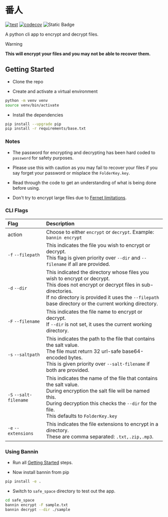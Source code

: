 # 番人

[![test](https://github.com/KengoWada/bannin/actions/workflows/test.yml/badge.svg)](https://github.com/KengoWada/bannin/actions/workflows/test.yml) [![codecov](https://codecov.io/gh/KengoWada/bannin/graph/badge.svg?token=M58B5Y9P1Q)](https://codecov.io/gh/KengoWada/bannin) ![Static Badge](https://img.shields.io/badge/python-%3E%3D3.8-green?logoColor=white)

A python cli app to encrypt and decrypt files.

> [!WARNING]
> **This will encrypt your files and you may not be able to recover them.**

## Getting Started

- Clone the repo

- Create and activate a virtual environment

```sh
python -m venv venv
source venv/bin/activate
```

- Install the dependencies

```sh
pip install --upgrade pip
pip install -r requirements/base.txt
```

### Notes

- The password for encrypting and decrypting has been hard coded to `password` for safety purposes.

- Please use this with caution as you may fail to recover your files if you say forget your password or misplace the `FolderKey.key`.

- Read through the code to get an understanding of what is being done before using.

- Don't try to encrypt large files due to [Fernet limitations](https://cryptography.io/en/latest/fernet/#limitations).

### CLI Flags

| Flag | Description |
| :--- | :--- |
| action | Choose to either `encrypt` or `decrypt`. Example: `bannin encrypt` |
| `-f` `--filepath` | This indicates the file you wish to encrypt or decrypt.<br /> This flag is given priority over `--dir` and `--filename` if all are provided. |
| `-d` `--dir` | This indicated the directory whose files you wish to encrypt or decrypt.<br /> This does not encrypt or decrypt files in sub-directories.<br /> If no directory is provided it uses the `--filepath` base directory or the current working directory. |
| `-F` `--filename` | This indicates the file name to encrypt or decrypt.<br /> If `--dir` is not set, it uses the current working directory. |
| `-s` `--saltpath` | This indicates the path to the file that contains the salt value.<br /> The file must return 32 url-safe base64-encoded bytes.<br /> This is given priority over `--salt-filename` if both are provided. |
| `-S` `--salt-filename` | This indicates the name of the file that contains the salt value.<br /> During encryption the salt file will be named this.<br /> During decryption this checks the `--dir` for the file.<br /> This defaults to `FolderKey.key` |
| `-e` `--extensions` | This indicates the file extensions to encrypt in a directory.<br /> These are comma separated: `.txt,.zip,.mp3`. |

### Using Bannin

- Run all [Getting Started](#getting-started) steps.

- Now install bannin from pip

```sh
pip install -e .
```

- Switch to `safe_space` directory to test out the app.

```sh
cd safe_space
bannin encrypt -F sample.txt
bannin decrypt --dir ./sample
```
